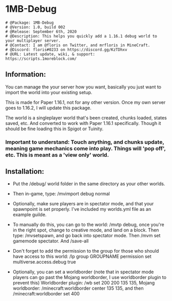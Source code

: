 # 1MB-Debug

```
# @Package: 1MB-Debug
# @Version: 1.0, build 002
# @Release: September 6th, 2020
# @Description: This helps you quickly add a 1.16.1 debug world to your multiplayer server.
# @Contact: I am @floris on Twitter, and mrfloris in MineCraft.
# @Discord: floris#0233 on https://discord.gg/KzTDhxv
# @URL: Latest update, wiki, & support: https://scripts.1moreblock.com/
```

## Information:

You can manage the your server how you want, basically you just want to import the world into your existing setup.

This is made for Paper 1.16.1, not for any other version. Once my own server goes to 1.16.2, I will update this package.

The world is a singleplayer world that's been created, chunks loaded, states saved, etc. And converted to work with Paper 1.16.1 specifically. Though it should be fine loading this in Spigot or Tuinity. 

### Important to understand: Touch anything, and chunks update, meaning game mechanics come into play. Things will 'pop off', etc. This is meant as a 'view only' world.


## Installation:

- Put the /debug/ world folder in the same directory as your other worlds.

- Then in-game, type: /mvimport debug normal

- Optionally, make sure players are in spectator mode, and that your spawnpoint is set properly. I've included my worlds.yml file as an example guilde.

- To manually do this, you can go to the world: /mvtp debug, once you're in the right spot, change to creative mode, and land on a block. Then type: /mvsetspawn, and go back into spectator mode. Then /mvm set gamemode spectator. And /save-all

- Don't forget to add the permission to the group for those who should have access to this world: /lp group GROUPNAME permission set multiverse.access.debug true

- Optionally, you can set a worldborder (note that in spectator mode players can go past the Mojang worldborder, I use worldborder plugin to prevent this) Worldborder plugin: /wb set 200 200 135 135, Mojang worldborder: /minecraft:worldborder center 135 135, and then /minecraft:worldborder set 400

